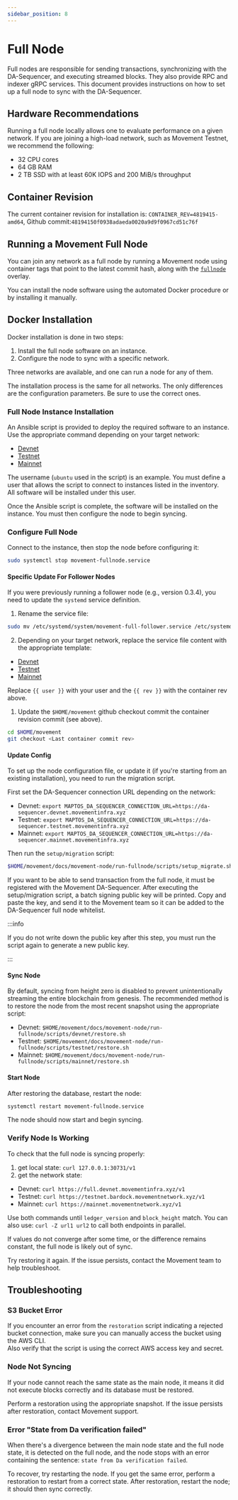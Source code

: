 ```yaml
---
sidebar_position: 8
---
```


# Full Node

Full nodes are responsible for sending transactions, synchronizing with the DA-Sequencer, and executing streamed blocks. They also provide RPC and indexer gRPC services. This document provides instructions on how to set up a full node to sync with the DA-Sequencer.

## Hardware Recommendations

Running a full node locally allows one to evaluate performance on a given network. If you are joining a high-load network, such as Movement Testnet, we recommend the following:

- 32 CPU cores  
- 64 GB RAM  
- 2 TB SSD with at least 60K IOPS and 200 MiB/s throughput  

## Container Revision

The current container revision for installation is: `CONTAINER_REV=4819415-amd64`, Github commit:`48194150f0938adaeda0020a9d9f0967cd51c76f`

## Running a Movement Full Node

You can join any network as a full node by running a Movement node using container tags that point to the latest commit hash, along with the [`fullnode`](https://github.com/movementlabsxyz/movement/blob/da-seq/after_first_bardock_install/docker/compose/movement-full-node/docker-compose.fullnode.yml) overlay.

You can install the node software using the automated Docker procedure or by installing it manually.

## Docker Installation

Docker installation is done in two steps:

1. Install the full node software on an instance.  
2. Configure the node to sync with a specific network.

Three networks are available, and one can run a node for any of them.

The installation process is the same for all networks. The only differences are the configuration parameters. Be sure to use the correct ones.

### Full Node Instance Installation

An Ansible script is provided to deploy the required software to an instance. Use the appropriate command depending on your target network:

 * [Devnet](https://github.com/movementlabsxyz/movement/blob/da-seq/after_first_bardock_install/docs/movement-node/run-fullnode/ansible/devnet)
 * [Testnet](https://github.com/movementlabsxyz/movement/tree/da-seq/after_first_bardock_install/docs/movement-node/run-fullnode/ansible/testnet)
 * [Mainnet](https://github.com/movementlabsxyz/movement/tree/da-seq/after_first_bardock_install/docs/movement-node/run-fullnode/ansible/mainnet)

The username (`ubuntu` used in the script) is an example. You must define a user that allows the script to connect to instances listed in the inventory.  
All software will be installed under this user.

Once the Ansible script is complete, the software will be installed on the instance. You must then configure the node to begin syncing.

### Configure Full Node

Connect to the instance, then stop the node before configuring it:

```bash
sudo systemctl stop movement-fullnode.service
```

#### Specific Update For Follower Nodes

If you were previously running a follower node (e.g., version 0.3.4), you need to update the `systemd` service definition.

1. Rename the service file:

```bash
sudo mv /etc/systemd/system/movement-full-follower.service /etc/systemd/system/movement-fullnode.service
```

2. Depending on your target network, replace the service file content with the appropriate template:

 * [Devnet](https://github.com/movementlabsxyz/movement/blob/da-seq/after_first_bardock_install/docs/movement-node/run-fullnode/ansible/devnet/movement-fullnode.service.j2)
 * [Testnet](https://github.com/movementlabsxyz/movement/blob/da-seq/after_first_bardock_install/docs/movement-node/run-fullnode/ansible/testnet/movement-fullnode.service.j2)
 * [Mainnet](https://github.com/movementlabsxyz/movement/blob/da-seq/after_first_bardock_install/docs/movement-node/run-fullnode/ansible/mainnet/movement-fullnode.service.j2)

Replace `{{ user }}` with your user and the `{{ rev }}` with the container rev above.

1. Update the `$HOME/movement` github checkout commit the container revision commit (see above).

 ```bash
 cd $HOME/movement
 git checkout <Last container commit rev>
 ```

#### Update Config

To set up the node configuration file, or update it (if you're starting from an existing installation), you need to run the migration script.

First set the DA-Sequencer connection URL depending on the network:

 * Devnet: `export MAPTOS_DA_SEQUENCER_CONNECTION_URL=https://da-sequencer.devnet.movementinfra.xyz`
 * Testnet: `export MAPTOS_DA_SEQUENCER_CONNECTION_URL=https://da-sequencer.testnet.movementinfra.xyz`
 * Mainnet: `export MAPTOS_DA_SEQUENCER_CONNECTION_URL=https://da-sequencer.mainnet.movementinfra.xyz`

Then run the `setup/migration` script:

```bash
$HOME/movement/docs/movement-node/run-fullnode/scripts/setup_migrate.sh
```

If you want to be able to send transaction from the full node, it must be registered with the Movement DA-Sequencer.
After executing the setup/migration script, a batch signing public key will be printed.
Copy and paste the key, and send it to the Movement team so it can be added to the DA-Sequencer full node whitelist.

:::info

If you do not write down the public key after this step, you must run the script again to generate a new public key.

:::

#### Sync Node

By default, syncing from height zero is disabled to prevent unintentionally streaming the entire blockchain from genesis.
The recommended method is to restore the node from the most recent snapshot using the appropriate script:

  * Devnet: `$HOME/movement/docs/movement-node/run-fullnode/scripts/devnet/restore.sh`
  * Testnet: `$HOME/movement/docs/movement-node/run-fullnode/scripts/testnet/restore.sh`
  * Mainnet: `$HOME/movement/docs/movement-node/run-fullnode/scripts/mainnet/restore.sh`

#### Start Node

After restoring the database, restart the node:

```bash
systemctl restart movement-fullnode.service
```

The node should now start and begin syncing.

### Verify Node Is Working

To check that the full node is syncing properly:

1. get local state: `curl 127.0.0.1:30731/v1`
2. get the network state:
 * Devnet: `curl https://full.devnet.movementinfra.xyz/v1`
 * Testnet: `curl https://testnet.bardock.movementnetwork.xyz/v1`
 * Mainnet: `curl https://mainnet.movementnetwork.xyz/v1`

Use both commands until `ledger_version` and `block_height` match. You can also use: `curl -Z url1 url2` to call both endpoints in parallel.

If values do not converge after some time, or the difference remains constant, the full node is likely out of sync.

Try restoring it again. If the issue persists, contact the Movement team to help troubleshoot.

## Troubleshooting

### S3 Bucket Error

If you encounter an error from the `restoration` script indicating a rejected bucket connection, make sure you can manually access the bucket using the AWS CLI.  
Also verify that the script is using the correct AWS access key and secret.

### Node Not Syncing
If your node cannot reach the same state as the main node, it means it did not execute blocks correctly and its database must be restored.

Perform a restoration using the appropriate snapshot. If the issue persists after restoration, contact Movement support.

### Error "State from Da verification failed"
When there's a divergence between the main node state and the full node state, it is detected on the full node, and the node stops with an error containing the sentence: `state from Da verification failed`.

To recover, try restarting the node. If you get the same error, perform a restoration to restart from a correct state. After restoration, restart the node; it should then sync correctly.